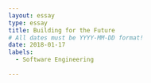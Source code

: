 ```yaml
---
layout: essay
type: essay
title: Building for the Future
# All dates must be YYYY-MM-DD format!
date: 2018-01-17
labels:
  - Software Engineering
  
---
```



    
